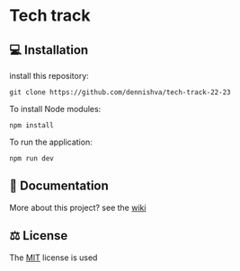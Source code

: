 # Tech track

## 💻 Installation

install this repository: 

```
git clone https://github.com/dennishva/tech-track-22-23
```

To install Node modules:

```
npm install
```

To run the application:

```
npm run dev
```

## 📖 Documentation

More about this project? see the [wiki](https://github.com/dennishva/tech-track-22-23/wiki)

## ⚖️ License

The [MIT](https://github.com/DennisHvA/tech-track-22-23/blob/main/LICENSE) license is used
